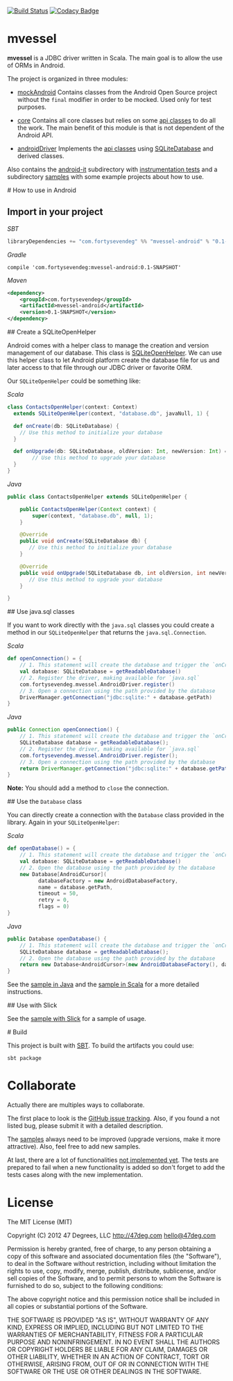 [![Build Status](https://travis-ci.org/47deg/mvessel.svg?branch=master)](https://travis-ci.org/47deg/mvessel) [![Codacy Badge](https://www.codacy.com/project/badge/3e561d02afd44b8287ab0e84fc66daaf)](https://www.codacy.com/app/47deg/mvessel)

mvessel
=============

**mvessel** is a JDBC driver written in Scala. The main goal is to allow the use of ORMs in Android.

The project is organized in three modules:

* [mockAndroid](mock-android)
  Contains classes from the Android Open Source project without the `final` modifier in order to be mocked. Used only for test purposes.

* [core](core)
  Contains all core classes but relies on some [api classes](core/src/main/scala/com/fortysevendeg/mvessel/api) to do all the work. The main benefit of this module is that is not dependent of the Android API.

* [androidDriver](android-driver)
  Implements the [api classes](core/src/main/scala/com/fortysevendeg/mvessel/api) using [SQLiteDatabase](http://developer.android.com/reference/android/database/sqlite/SQLiteDatabase.html) and derived classes.

Also contains the [android-it](android-it) subdirectory with [instrumentation tests](http://developer.android.com/tools/testing/testing_android.html#Instrumentation) and a subdirectory [samples](samples) with some example projects about how to use.

# How to use in Android

## Import in your project

*SBT*
```scala
libraryDependencies += "com.fortysevendeg" %% "mvessel-android" % "0.1-SNAPSHOT"
```

*Gradle*
```
compile 'com.fortysevendeg:mvessel-android:0.1-SNAPSHOT'
```

*Maven*
```xml
<dependency>
	<groupId>com.fortysevendeg</groupId>
	<artifactId>mvessel-android</artifactId>
	<version>0.1-SNAPSHOT</version>
</dependency>
```

## Create a SQLiteOpenHelper

Android comes with a helper class to manage the creation and version management of our database. This class is [SQLiteOpenHelper](http://developer.android.com/reference/android/database/sqlite/SQLiteOpenHelper.html). We can use this helper class to let Android platform create the database file for us and later access to that file through our JDBC driver or favorite ORM.

Our `SQLiteOpenHelper` could be something like:

*Scala*
```scala
class ContactsOpenHelper(context: Context)
  extends SQLiteOpenHelper(context, "database.db", javaNull, 1) {

  def onCreate(db: SQLiteDatabase) {
    // Use this method to initialize your database
  }

  def onUpgrade(db: SQLiteDatabase, oldVersion: Int, newVersion: Int) = {
		// Use this method to upgrade your database
  }
}
```

*Java*
```java
public class ContactsOpenHelper extends SQLiteOpenHelper {

    public ContactsOpenHelper(Context context) {
        super(context, "database.db", null, 1);
    }

    @Override
    public void onCreate(SQLiteDatabase db) {
       // Use this method to initialize your database
    }

    @Override
    public void onUpgrade(SQLiteDatabase db, int oldVersion, int newVersion) {
       // Use this method to upgrade your database
    }

}
```

## Use java.sql classes

If you want to work directly with the `java.sql` classes you could create a method in our `SQLiteOpenHelper` that returns the `java.sql.Connection`.

*Scala*
```scala
def openConnection() = {
	// 1. This statement will create the database and trigger the `onCreate` and `onUpgrade` methods.
	val database: SQLiteDatabase = getReadableDatabase()
	// 2. Register the driver, making available for `java.sql`
	com.fortysevendeg.mvessel.AndroidDriver.register()
	// 3. Open a connection using the path provided by the database
	DriverManager.getConnection("jdbc:sqlite:" + database.getPath)
}
```

*Java*
```java
public Connection openConnection() {
	// 1. This statement will create the database and trigger the `onCreate` and `onUpgrade` methods.
	SQLiteDatabase database = getReadableDatabase();
	// 2. Register the driver, making available for `java.sql`
	com.fortysevendeg.mvessel.AndroidDriver.register();
	// 3. Open a connection using the path provided by the database
	return DriverManager.getConnection("jdbc:sqlite:" + database.getPath);
}
```

**Note:** You should add a method to `close` the connection.

## Use the `Database` class

You can directly create a connection with the `Database` class provided in the library. Again in your `SQLiteOpenHelper`:

*Scala*
```scala
def openDatabase() = {
	// 1. This statement will create the database and trigger the `onCreate` and `onUpgrade` methods.
	val database: SQLiteDatabase = getReadableDatabase()
	// 2. Open the database using the path provided by the database
	new Database[AndroidCursor](
	      databaseFactory = new AndroidDatabaseFactory,
	      name = database.getPath,
	      timeout = 50,
	      retry = 0,
	      flags = 0)
}
```

*Java*
```java
public Database openDatabase() {
	// 1. This statement will create the database and trigger the `onCreate` and `onUpgrade` methods.
	SQLiteDatabase database = getReadableDatabase();
	// 2. Open the database using the path provided by the database
	return new Database<AndroidCursor>(new AndroidDatabaseFactory(), database.getPath(), 50, 0, 0);
}
```

See the [sample in Java](samples/simple-android) and the [sample in Scala](samples/scala-android) for a more detailed instructions.

## Use with Slick

See the [sample with Slick](samples/slick) for a sample of usage.

# Build

This project is built with [SBT](http://www.scala-sbt.org/). To build the artifacts you could use:

`sbt package`

# Collaborate

Actually there are multiples ways to collaborate.

The first place to look is the [GitHub issue tracking](https://github.com/47deg/mvessel/issues). Also, if you found a not listed bug, please submit it with a detailed description.

The [samples](samples) always need to be improved (upgrade versions, make it more attractive). Also, feel free to add new samples.

At last, there are a lot of functionalities [not implemented yet](https://github.com/47deg/mvessel/search?q=notimplemented&type=Code&utf8=%E2%9C%93). The tests are prepared to fail when a new functionality is added so don't forget to add the tests cases along with the new implementation.

# License

The MIT License (MIT)

Copyright (C) 2012 47 Degrees, LLC http://47deg.com hello@47deg.com

Permission is hereby granted, free of charge, to any person obtaining a copy of this software and associated documentation files (the "Software"), to deal in the Software without restriction, including without limitation the rights to use, copy, modify, merge, publish, distribute, sublicense, and/or sell copies of the Software, and to permit persons to whom the Software is furnished to do so, subject to the following conditions:

The above copyright notice and this permission notice shall be included in all copies or substantial portions of the Software.

THE SOFTWARE IS PROVIDED "AS IS", WITHOUT WARRANTY OF ANY KIND, EXPRESS OR IMPLIED, INCLUDING BUT NOT LIMITED TO THE WARRANTIES OF MERCHANTABILITY, FITNESS FOR A PARTICULAR PURPOSE AND NONINFRINGEMENT. IN NO EVENT SHALL THE AUTHORS OR COPYRIGHT HOLDERS BE LIABLE FOR ANY CLAIM, DAMAGES OR OTHER LIABILITY, WHETHER IN AN ACTION OF CONTRACT, TORT OR OTHERWISE, ARISING FROM, OUT OF OR IN CONNECTION WITH THE SOFTWARE OR THE USE OR OTHER DEALINGS IN THE SOFTWARE.
